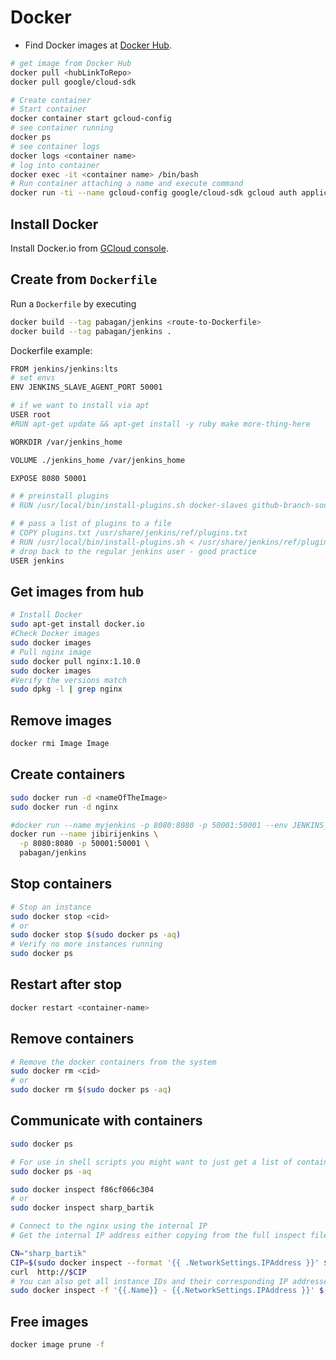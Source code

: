 # Docker

* Find Docker images at [Docker Hub](https://hub.docker.com/).

```sh
# get image from Docker Hub
docker pull <hubLinkToRepo>
docker pull google/cloud-sdk

# Create container
# Start container
docker container start gcloud-config
# see container running
docker ps
# see container logs
docker logs <container name>
# log into container
docker exec -it <container name> /bin/bash
# Run container attaching a name and execute command
docker run -ti --name gcloud-config google/cloud-sdk gcloud auth application-default login
```

## Install Docker
Install Docker.io from [GCloud console](https://console.cloud.google.com/).

## Create from `Dockerfile`

Run a `Dockerfile` by executing
```bash
docker build --tag pabagan/jenkins <route-to-Dockerfile>
docker build --tag pabagan/jenkins .
```

Dockerfile example:

```bash
FROM jenkins/jenkins:lts
# set envs
ENV JENKINS_SLAVE_AGENT_PORT 50001

# if we want to install via apt
USER root
#RUN apt-get update && apt-get install -y ruby make more-thing-here

WORKDIR /var/jenkins_home

VOLUME ./jenkins_home /var/jenkins_home

EXPOSE 8080 50001

# # preinstall plugins
# RUN /usr/local/bin/install-plugins.sh docker-slaves github-branch-source:1.8

# # pass a list of plugins to a file
# COPY plugins.txt /usr/share/jenkins/ref/plugins.txt
# RUN /usr/local/bin/install-plugins.sh < /usr/share/jenkins/ref/plugins.txt
# drop back to the regular jenkins user - good practice
USER jenkins
```

## Get images from hub
```bash
# Install Docker
sudo apt-get install docker.io
#Check Docker images
sudo docker images
# Pull nginx image
sudo docker pull nginx:1.10.0
sudo docker images
#Verify the versions match
sudo dpkg -l | grep nginx
```
## Remove images

```sh
docker rmi Image Image
```

## Create containers
```bash
sudo docker run -d <nameOfTheImage>
sudo docker run -d nginx

#docker run --name myjenkins -p 8080:8080 -p 50001:50001 --env JENKINS_SLAVE_AGENT_PORT=50001 pabagan/jenkings
docker run --name jibirijenkins \
  -p 8080:8080 -p 50001:50001 \
  pabagan/jenkins
```

## Stop containers

```sh
# Stop an instance
sudo docker stop <cid>
# or
sudo docker stop $(sudo docker ps -aq)
# Verify no more instances running
sudo docker ps
```

## Restart after stop
```sh
docker restart <container-name>
```

## Remove containers

```sh
# Remove the docker containers from the system
sudo docker rm <cid>
# or
sudo docker rm $(sudo docker ps -aq)
```


## Communicate with containers
```sh
sudo docker ps

# For use in shell scripts you might want to just get a list of container IDs (-a stands for all instances, not just running, and -q is for "quiet" - show just the numeric ID):
sudo docker ps -aq

sudo docker inspect f86cf066c304
# or
sudo docker inspect sharp_bartik

# Connect to the nginx using the internal IP
# Get the internal IP address either copying from the full inspect file or by assigning it to a shell variable:

CN="sharp_bartik"
CIP=$(sudo docker inspect --format '{{ .NetworkSettings.IPAddress }}' $CN)
curl  http://$CIP
# You can also get all instance IDs and their corresponding IP addresses by doing this:
sudo docker inspect -f '{{.Name}} - {{.NetworkSettings.IPAddress }}' $(sudo docker ps -aq)
```

## Free <none> images
```sh
docker image prune -f
```